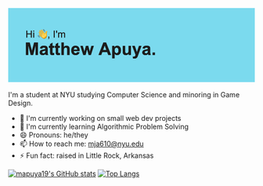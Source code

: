 <img src="https://raw.githubusercontent.com/mapuya19/mapuya19/main/header.png">

I'm a student at NYU studying Computer Science and minoring in Game Design.

- 🔭 I'm currently working on small web dev projects
- 🌱 I'm currently learning Algorithmic Problem Solving
- 😄 Pronouns: he/they
- 📫 How to reach me: mja610@nyu.edu
- ⚡ Fun fact: raised in Little Rock, Arkansas

[![mapuya19's GitHub stats](https://github-readme-stats.vercel.app/api?username=mapuya19&show_icons=true&hide=stars)](https://github.com/anuraghazra/github-readme-stats)
[![Top Langs](https://github-readme-stats.vercel.app/api/top-langs/?username=mapuya19&layout=compact&hide=yacc,Game%20Maker%20Language,C)](https://github.com/anuraghazra/github-readme-stats)


<!--
**mapuya19/mapuya19** is a ✨ _special_ ✨ repository because its `README.md` (this file) appears on your GitHub profile.

Here are some ideas to get you started:

- 🔭 I’m currently working on ...
- 🌱 I’m currently learning ...
- 👯 I’m looking to collaborate on ...
- 🤔 I’m looking for help with ...
- 💬 Ask me about ...
- 📫 How to reach me: ...
- 😄 Pronouns: ...
- ⚡ Fun fact: ...
-->
